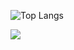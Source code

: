 ![Top Langs](https://github-readme-stats.vercel.app/api/top-langs/?username=11k11k&layout=compact&theme=tokyonight)

![](https://github-readme-activity-graph.cyclic.app/graph?username=11k11k&theme=dracula)



